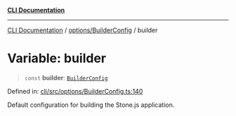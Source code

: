 [**CLI Documentation**](../../../README.md)

***

[CLI Documentation](../../../README.md) / [options/BuilderConfig](../README.md) / builder

# Variable: builder

> `const` **builder**: [`BuilderConfig`](../interfaces/BuilderConfig.md)

Defined in: [cli/src/options/BuilderConfig.ts:140](https://github.com/stonemjs/cli/blob/a8ddb59abbd77ddb2870c689c0c7e80297d24c5a/src/options/BuilderConfig.ts#L140)

Default configuration for building the Stone.js application.
